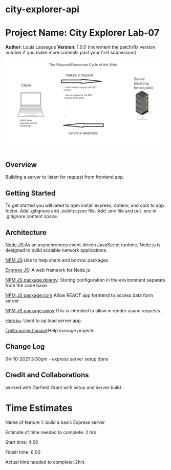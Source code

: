 
# city-explorer-api

# Project Name: City Explorer Lab-07

**Author**: Louis Lassegue
**Version**: 1.0.0 (increment the patch/fix version number if you make more commits past your first submission)

![Web Request/Response Cycle Diagram](/images/wrrc.png)

## Overview
Building a server to listen for request from frontend app.

## Getting Started
To get started you will need to npm install express, dotenv, and cors to app folder. Add .gitignore and .eslintrc.json file.
Add .env file and put .env in .gitignore content space.

## Architecture

[Node JS](https://nodejs.org/en/):As an asynchronous event-driven JavaScript runtime, Node.js is designed to build scalable network applications.

[NPM JS](https://docs.npmjs.com/):Use to help share and borrow packages.

[Express JS](http://expressjs.com/en/4x/api.html): A web frameork for Node.js

[NPM JS package:dotenv](https://www.npmjs.com/package/dotenv): Storing configuration in the environment separate from the code base.

[NPM JS package:cors](https://expressjs.com/en/resources/middleware/cors.html):Allow REACT app forntend to access data form server

[NPM JS package:axios](https://www.npmjs.com/package/react-axios):This is intended to allow in render async requests.

[Heroku](https://www.heroku.com/home): Used to up load server app.

[Trello:project board](https://trello.com/en-US):Help manage projects.

## Change Log
<!-- Use this area to document the iterative changes made to your application as each feature is successfully implemented. Use time stamps. Here's an example: -->

04-10-2021 3:30pm - express server setup done

## Credit and Collaborations
worked with Garfield Grant with setup and server build.

# Time Estimates

Name of feature 1: build a basic Express server

Estimate of time needed to complete: 2 hrs

Start time: 4:00

Finish time: 6:00

Actual time needed to complete: 2hrs
